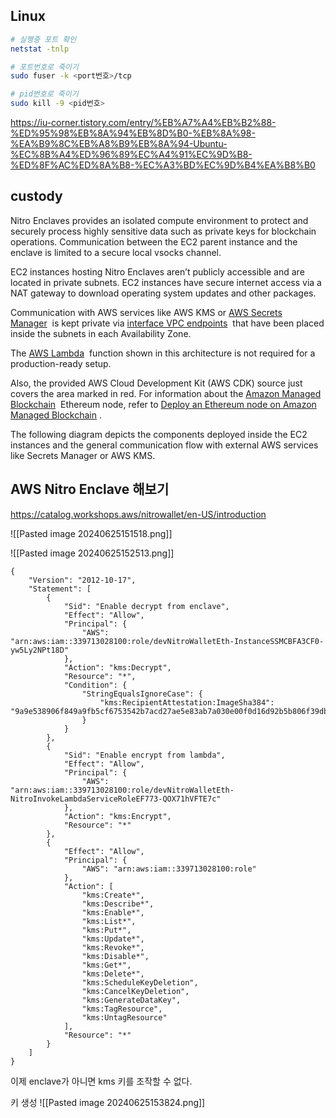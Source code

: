 ## Linux

```bash
# 실행중 포트 확인
netstat -tnlp

# 포트번호로 죽이기
sudo fuser -k <port번호>/tcp

# pid번호로 죽이기
sudo kill -9 <pid번호>
```

https://iu-corner.tistory.com/entry/%EB%A7%A4%EB%B2%88-%ED%95%98%EB%8A%94%EB%8D%B0-%EB%8A%98-%EA%B9%8C%EB%A8%B9%EB%8A%94-Ubuntu-%EC%8B%A4%ED%96%89%EC%A4%91%EC%9D%B8-%ED%8F%AC%ED%8A%B8-%EC%A3%BD%EC%9D%B4%EA%B8%B0


## custody

Nitro Enclaves provides an isolated compute environment to protect and securely process highly sensitive data such as private keys for blockchain operations. Communication between the EC2 parent instance and the enclave is limited to a secure local vsocks channel.

EC2 instances hosting Nitro Enclaves aren’t publicly accessible and are located in private subnets. EC2 instances have secure internet access via a NAT gateway to download operating system updates and other packages.

Communication with AWS services like AWS KMS or [AWS Secrets Manager](https://aws.amazon.com/secrets-manager/)  is kept private via [interface VPC endpoints](https://docs.aws.amazon.com/vpc/latest/privatelink/create-interface-endpoint.html)  that have been placed inside the subnets in each Availability Zone.

The [AWS Lambda](https://aws.amazon.com/lambda/)  function shown in this architecture is not required for a production-ready setup.

Also, the provided AWS Cloud Development Kit (AWS CDK) source just covers the area marked in red. For information about the [Amazon Managed Blockchain](https://aws.amazon.com/managed-blockchain/)  Ethereum node, refer to [Deploy an Ethereum node on Amazon Managed Blockchain](https://aws.amazon.com/blogs/database/deploy-an-ethereum-node-on-amazon-managed-blockchain/) .

The following diagram depicts the components deployed inside the EC2 instances and the general communication flow with external AWS services like Secrets Manager or AWS KMS.



## AWS Nitro Enclave 해보기

https://catalog.workshops.aws/nitrowallet/en-US/introduction

![[Pasted image 20240625151518.png]]

![[Pasted image 20240625152513.png]]

```
{
    "Version": "2012-10-17",
    "Statement": [
        {
            "Sid": "Enable decrypt from enclave",
            "Effect": "Allow",
            "Principal": {
                "AWS": "arn:aws:iam::339713028100:role/devNitroWalletEth-InstanceSSMCBFA3CF0-yw5Ly2NPt18D"
            },
            "Action": "kms:Decrypt",
            "Resource": "*",
            "Condition": {
                "StringEqualsIgnoreCase": {
                    "kms:RecipientAttestation:ImageSha384": "9a9e538906f849a9fb5cf6753542b7acd27ae5e83ab7a030e00f0d16d92b5b806f39dbcd6b3272b00a759673963f1650"
                }
            }
        },
        {
            "Sid": "Enable encrypt from lambda",
            "Effect": "Allow",
            "Principal": {
                "AWS": "arn:aws:iam::339713028100:role/devNitroWalletEth-NitroInvokeLambdaServiceRoleEF773-QOX71hVFTE7c"
            },
            "Action": "kms:Encrypt",
            "Resource": "*"
        },
        {
            "Effect": "Allow",
            "Principal": {
                "AWS": "arn:aws:iam::339713028100:role"
            },
            "Action": [
                "kms:Create*",
                "kms:Describe*",
                "kms:Enable*",
                "kms:List*",
                "kms:Put*",
                "kms:Update*",
                "kms:Revoke*",
                "kms:Disable*",
                "kms:Get*",
                "kms:Delete*",
                "kms:ScheduleKeyDeletion",
                "kms:CancelKeyDeletion",
                "kms:GenerateDataKey",
                "kms:TagResource",
                "kms:UntagResource"
            ],
            "Resource": "*"
        }
    ]
}

```

이제 enclave가 아니면 kms 키를 조작할 수 없다.

키 생성
![[Pasted image 20240625153824.png]]